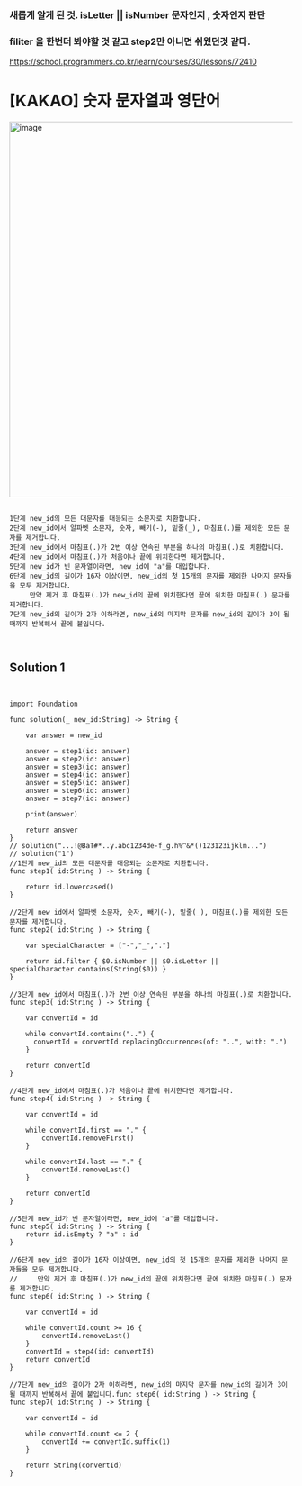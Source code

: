 ### 새롭게 알게 된 것. isLetter || isNumber 문자인지 , 숫자인지 판단
### filiter 을 한번더 봐야할 것 같고 step2만 아니면 쉬웠던것 같다.

https://school.programmers.co.kr/learn/courses/30/lessons/72410
# [KAKAO] 숫자 문자열과 영단어
<img width="667" alt="image" src="https://user-images.githubusercontent.com/29904301/187600091-8d19e005-605d-4d01-8d99-1fef8456561e.png">
<pre>
<code>
1단계 new_id의 모든 대문자를 대응되는 소문자로 치환합니다.
2단계 new_id에서 알파벳 소문자, 숫자, 빼기(-), 밑줄(_), 마침표(.)를 제외한 모든 문자를 제거합니다.
3단계 new_id에서 마침표(.)가 2번 이상 연속된 부분을 하나의 마침표(.)로 치환합니다.
4단계 new_id에서 마침표(.)가 처음이나 끝에 위치한다면 제거합니다.
5단계 new_id가 빈 문자열이라면, new_id에 "a"를 대입합니다.
6단계 new_id의 길이가 16자 이상이면, new_id의 첫 15개의 문자를 제외한 나머지 문자들을 모두 제거합니다.
     만약 제거 후 마침표(.)가 new_id의 끝에 위치한다면 끝에 위치한 마침표(.) 문자를 제거합니다.
7단계 new_id의 길이가 2자 이하라면, new_id의 마지막 문자를 new_id의 길이가 3이 될 때까지 반복해서 끝에 붙입니다.
</pre>
</code>

## Solution 1
<pre>
<code>

import Foundation

func solution(_ new_id:String) -> String {
    
    var answer = new_id
    
    answer = step1(id: answer)
    answer = step2(id: answer)
    answer = step3(id: answer)
    answer = step4(id: answer)
    answer = step5(id: answer)
    answer = step6(id: answer)
    answer = step7(id: answer)
    
    print(answer)
    
    return answer
}
// solution("...!@BaT#*..y.abc1234de-f_g.h%^&*()123123ijklm...")
// solution("1")
//1단계 new_id의 모든 대문자를 대응되는 소문자로 치환합니다.
func step1( id:String ) -> String {

    return id.lowercased()
}

//2단계 new_id에서 알파벳 소문자, 숫자, 빼기(-), 밑줄(_), 마침표(.)를 제외한 모든 문자를 제거합니다.
func step2( id:String ) -> String {
 
    var specialCharacter = ["-","_","."]
    
    return id.filter { $0.isNumber || $0.isLetter || specialCharacter.contains(String($0)) }
}

//3단계 new_id에서 마침표(.)가 2번 이상 연속된 부분을 하나의 마침표(.)로 치환합니다.
func step3( id:String ) -> String {
 
    var convertId = id
    
    while convertId.contains("..") {
      convertId = convertId.replacingOccurrences(of: "..", with: ".")
    }
    
    return convertId
}

//4단계 new_id에서 마침표(.)가 처음이나 끝에 위치한다면 제거합니다.
func step4( id:String ) -> String {
 
    var convertId = id
    
    while convertId.first == "." {
        convertId.removeFirst()
    }
    
    while convertId.last == "." {
        convertId.removeLast()
    }
    
    return convertId
}

//5단계 new_id가 빈 문자열이라면, new_id에 "a"를 대입합니다.
func step5( id:String ) -> String {
    return id.isEmpty ? "a" : id
}

//6단계 new_id의 길이가 16자 이상이면, new_id의 첫 15개의 문자를 제외한 나머지 문자들을 모두 제거합니다.
//     만약 제거 후 마침표(.)가 new_id의 끝에 위치한다면 끝에 위치한 마침표(.) 문자를 제거합니다.
func step6( id:String ) -> String {
    
    var convertId = id
    
    while convertId.count >= 16 {
        convertId.removeLast()
    }
    convertId = step4(id: convertId)
    return convertId
}

//7단계 new_id의 길이가 2자 이하라면, new_id의 마지막 문자를 new_id의 길이가 3이 될 때까지 반복해서 끝에 붙입니다.func step6( id:String ) -> String {
func step7( id:String ) -> String {
 
    var convertId = id
    
    while convertId.count <= 2 {
        convertId += convertId.suffix(1)
    }
    
    return String(convertId)
}

</code>
</pre>
